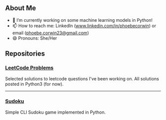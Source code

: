 ## About Me

<!--
**pcorwin/pcorwin** is a ✨ _special_ ✨ repository because its `README.md` (this file) appears on your GitHub profile.

Here are some ideas to get you started:
-->

- 🔭 I’m currently working on some machine learning models in Python!
- 📫 How to reach me: LinkedIn (www.linkedin.com/in/phoebecorwin) or email (phoebe.corwin23@gmail.com)
- 😄 Pronouns: She/Her

## Repositories

### [LeetCode Problems](https://github.com/pcorwin/LeetcodeSolutions-Python)

Selected solutions to leetcode questions I've been working on. All solutions posted in Python3 (for now).

***

### [Sudoku](https://github.com/pcorwin/Sudoku/tree/master)

Simple CLI Sudoku game implemented in Python.
